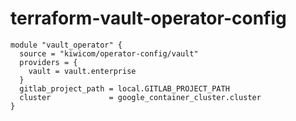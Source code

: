 # terraform-vault-operator-config

```terraform-hcl
module "vault_operator" {
  source = "kiwicom/operator-config/vault"
  providers = {
    vault = vault.enterprise
  }
  gitlab_project_path = local.GITLAB_PROJECT_PATH
  cluster             = google_container_cluster.cluster
}
```
